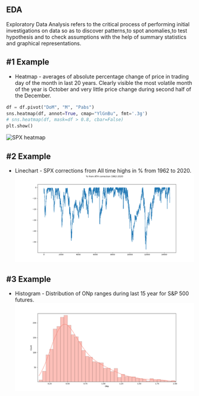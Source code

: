 ## EDA
Exploratory Data Analysis refers to the critical process of performing initial investigations on data so as to discover patterns,to spot anomalies,to test hypothesis and to check assumptions with the help of summary statistics and graphical representations.

## #1 Example
* Heatmap - averages of absolute percentage change of price in trading day of the month in last 20 years. Clearly visible the most volatile month of the year is October and very little price change during second half of the December.
```python
df = df.pivot("DoM", "M", "Pabs")
sns.heatmap(df, annot=True, cmap="YlGnBu", fmt='.3g')
# sns.heatmap(df, mask=df > 0.8, cbar=False)
plt.show()
```
![SPX heatmap](https://github.com/vldmrmrv/ES-Exploratory-Data-Analysis-DataScience/blob/main/EDA_charts/000_Heatmap_DoM_v_M_Pabs.png)

## #2 Example
* Linechart - SPX corrections from All time highs in % from 1962 to 2020. 
![ATH corr](https://github.com/vldmrmrv/ES-Exploratory-Data-Analysis-DataScience/blob/main/EDA_charts/010_ATH_1962-2020.png)

## #3 Example
* Histogram - Distribution of ONp ranges during last 15 year for S&P 500 futures. 
![ATH corr](https://github.com/vldmrmrv/ES-Exploratory-Data-Analysis-DataScience/blob/main/EDA_charts/016_ONp%20histogram.png)
